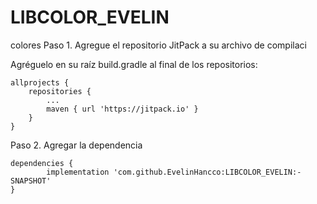 # LIBCOLOR_EVELIN
colores
Paso 1. Agregue el repositorio JitPack a su archivo de compilaci

Agréguelo en su raíz build.gradle al final de los repositorios:

	allprojects {
		repositories {
			...
			maven { url 'https://jitpack.io' }
		}
	}
  
  Paso 2. Agregar la dependencia

	dependencies {
	        implementation 'com.github.EvelinHancco:LIBCOLOR_EVELIN:-SNAPSHOT'
	}
